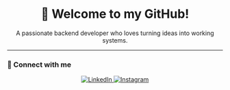 <h1 align="center">👋 Welcome to my GitHub!</h1>

<p align="center">A passionate backend developer who loves turning ideas into working systems.</p>

---

### 🤝 Connect with me

<p align="center">
  <a href="https://www.linkedin.com/in/%C3%B6mer-ensar-cengiz-249a4825a/" target="_blank">
    <img src="https://img.shields.io/badge/LinkedIn-0A66C2?style=for-the-badge&logo=linkedin&logoColor=white" alt="LinkedIn"/>
  </a>
  <a href="https://www.instagram.com/omer.ensarr/" target="_blank">
    <img src="https://img.shields.io/badge/Instagram-E4405F?style=for-the-badge&logo=instagram&logoColor=white" alt="Instagram"/>
  </a>
</p>
